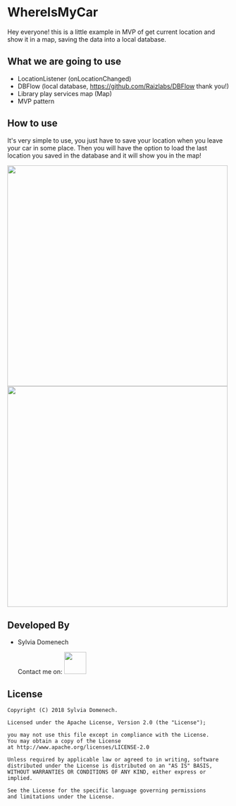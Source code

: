 # WhereIsMyCar
Hey everyone! this is a little example in MVP of get current location and show it in a map, saving the data into a local database.

## What we are going to use
- LocationListener (onLocationChanged)
- DBFlow (local database, https://github.com/Raizlabs/DBFlow thank you!)
- Library play services map (Map)
- MVP pattern

## How to use  
It's very simple to use, you just have to save your location when you leave your car in some place. Then you will have the option to load the last location you saved in the database and it will show you in the map!

<img src="https://i.imgur.com/s5JF52T.jpg" height="500px">
<img src="https://i.imgur.com/Z8e9dLW.jpg" height="500px">

## Developed By
- Sylvia Domenech

	Contact me on:
	<a href="mailto:s4domenech@gmail.com">
		<img src="https://camo.githubusercontent.com/95f5d73decc4a13cdd1ff301cfda3ebb850fe7ef/687474703a2f2f706e67696d672e636f6d2f75706c6f6164732f676d61696c5f6c6f676f2f676d61696c5f6c6f676f5f504e4731302e706e67" height="50px" width="50px" data-canonical-src="http://pngimg.com/uploads/gmail_logo/gmail_logo_PNG10.png" style="max-width:100%;">
	</a>

## License

	Copyright (C) 2018 Sylvia Domenech. 
	
	Licensed under the Apache License, Version 2.0 (the "License");
	
	you may not use this file except in compliance with the License.
	You may obtain a copy of the License 
	at http://www.apache.org/licenses/LICENSE-2.0
	
	Unless required by applicable law or agreed to in writing, software
	distributed under the License is distributed on an "AS IS" BASIS, 
	WITHOUT WARRANTIES OR CONDITIONS OF ANY KIND, either express or
	implied.
	
	See the License for the specific language governing permissions 
	and limitations under the License.
